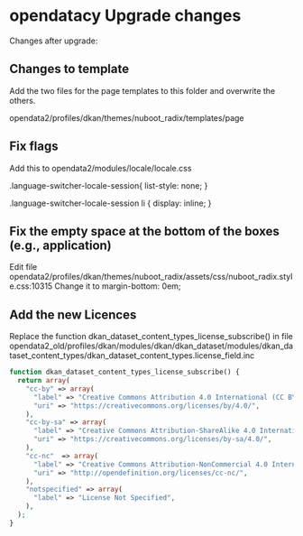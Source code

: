 # opendatacy Upgrade changes

Changes after upgrade:

## Changes to template
Add the two files for the page templates to this folder and overwrite the others.

opendata2/profiles/dkan/themes/nuboot_radix/templates/page


## Fix flags

Add this to opendata2/modules/locale/locale.css

.language-switcher-locale-session{
  list-style: none;
}

.language-switcher-locale-session li {
                display: inline;
        }
## Fix the empty space at the bottom of the boxes (e.g., application)

Edit file opendata2/profiles/dkan/themes/nuboot_radix/assets/css/nuboot_radix.style.css:10315
Change it to margin-bottom: 0em;

## Add the new Licences
Replace the function dkan_dataset_content_types_license_subscribe() in file opendata2_old/profiles/dkan/modules/dkan/dkan_dataset/modules/dkan_dataset_content_types/dkan_dataset_content_types.license_field.inc

```php
function dkan_dataset_content_types_license_subscribe() {
  return array(
    "cc-by" => array(
      "label" => "Creative Commons Attribution 4.0 International (CC BY 4.0)",
      "uri" => "https://creativecommons.org/licenses/by/4.0/",
    ),
    "cc-by-sa" => array(
      "label" => "Creative Commons Attribution-ShareAlike 4.0 International (CC BY-SA 4.0)",
      "uri" => "https://creativecommons.org/licenses/by-sa/4.0/",
    ),
    "cc-nc"  => array(
      "label" => "Creative Commons Attribution-NonCommercial 4.0 International (CC BY-NC 4.0)",
      "uri" => "http://opendefinition.org/licenses/cc-nc/",
    ),
    "notspecified" => array(
      "label" => "License Not Specified",
    ),
  );
}
```

